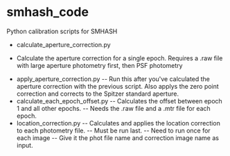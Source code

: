 # smhash_code
Python calibration scripts for SMHASH

- calculate_aperture_correction.py 
* Calculate the aperture correction for a single epoch. Requires a .raw file with large aperture photometry first, then PSF photometry
- apply_aperture_correction.py
-- Run this after you've calculated the aperture correction with the previous script. Also applys the zero point correction and corrects to the Spitzer standard aperture.
- calculate_each_epoch_offset.py
-- Calculates the offset between epoch 1 and all other epochs.
-- Needs the .raw file and a .mtr file for each epoch.
- location_correction.py
-- Calculates and applies the location correction to each photometry file.
-- Must be run last.
-- Need to run once for each image
-- Give it the phot file name and correction image name as input. 
